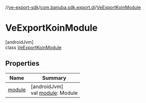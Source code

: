 //[ve-export-sdk](../../../index.md)/[com.banuba.sdk.export.di](../index.md)/[VeExportKoinModule](index.md)

# VeExportKoinModule

[androidJvm]\
class [VeExportKoinModule](index.md)

## Properties

| Name | Summary |
|---|---|
| [module](module.md) | [androidJvm]<br>val [module](module.md): Module |
